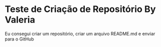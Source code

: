 # Teste de Criação de Repositório By Valeria
Eu consegui criar um repositório, criar um arquivo README.md e enviar para o GitHub

